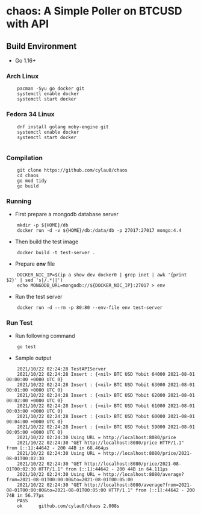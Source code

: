 # chaos: A Simple Poller on BTCUSD with API

## Build Environment
 * Go 1.16+

### Arch Linux
```
	pacman -Syu go docker git
	systemctl enable docker
	systemctl start docker
```  

### Fedora 34 Linux
```
	dnf install golang moby-engine git
	systemctl enable docker
	systemctl start docker
	
```

### Compilation
```
	git clone https://github.com/cylau0/chaos
	cd chaos
	go mod tidy
	go build
```

### Running 
 * First prepare a mongodb database server 
```
	mkdir -p ${HOME}/db
	docker run -d -v ${HOME}/db:/data/db -p 27017:27017 mongo:4.4
```

 * Then build the test image
```
	docker build -t test-server .
```

 * Prepare **env** file
```
	DOCKER_NIC_IP=$(ip a show dev docker0 | grep inet | awk '{print $2}' | sed 's|/.*||')
	echo MONGODB_URL=mongodb://${DOCKER_NIC_IP}:27017 > env
```

 * Run the test server
```
	docker run -d --rm -p 80:80 --env-file env test-server
```	

### Run Test 
 * Run following command
```
	go test
```

 * Sample output
```
	2021/10/22 02:24:28 TestAPIServer
	2021/10/22 02:24:28 Insert : {<nil> BTC USD Yobit 64000 2021-08-01 00:00:00 +0000 UTC 0}
	2021/10/22 02:24:28 Insert : {<nil> BTC USD Yobit 63000 2021-08-01 00:01:00 +0000 UTC 0}
	2021/10/22 02:24:28 Insert : {<nil> BTC USD Yobit 62000 2021-08-01 00:02:00 +0000 UTC 0}
	2021/10/22 02:24:28 Insert : {<nil> BTC USD Yobit 61000 2021-08-01 00:03:00 +0000 UTC 0}
	2021/10/22 02:24:28 Insert : {<nil> BTC USD Yobit 60000 2021-08-01 00:04:00 +0000 UTC 0}
	2021/10/22 02:24:28 Insert : {<nil> BTC USD Yobit 59000 2021-08-01 00:05:00 +0000 UTC 0}
	2021/10/22 02:24:30 Using URL = http://localhost:8080/price
	2021/10/22 02:24:30 "GET http://localhost:8080/price HTTP/1.1" from [::1]:44642 - 200 44B in 68.464µs
	2021/10/22 02:24:30 Using URL = http://localhost:8080/price/2021-08-01T00:02:30
	2021/10/22 02:24:30 "GET http://localhost:8080/price/2021-08-01T00:02:30 HTTP/1.1" from [::1]:44642 - 200 44B in 64.111µs
	2021/10/22 02:24:30 Using URL = http://localhost:8080/average?from=2021-08-01T00:00:00&to=2021-08-01T00:05:00
	2021/10/22 02:24:30 "GET http://localhost:8080/average?from=2021-08-01T00:00:00&to=2021-08-01T00:05:00 HTTP/1.1" from [::1]:44642 - 200 74B in 56.77µs
	PASS
	ok      github.com/cylau0/chaos 2.008s
```


